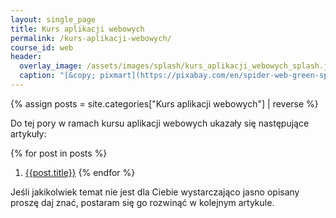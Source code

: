 ```yaml
---
layout: single_page
title: Kurs aplikacji webowych
permalink: /kurs-aplikacji-webowych/
course_id: web
header:
  overlay_image: /assets/images/splash/kurs_aplikacji_webowych_splash.jpeg
  caption: "[&copy; pixmart](https://pixabay.com/en/spider-web-green-spider-web-nature-1012353/)"
---
```


{% assign posts = site.categories["Kurs aplikacji webowych"] | reverse %}

Do tej pory w ramach kursu aplikacji webowych ukazały się następujące artykuły:

{% for post in posts %}
 1. [{{post.title}}]({{post.url}})
{% endfor %}

Jeśli jakikolwiek temat nie jest dla Ciebie wystarczająco jasno opisany proszę daj znać, postaram się go rozwinąć w kolejnym artykule.
